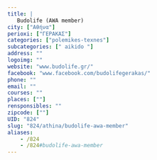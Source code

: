```yaml
---
title: |
   Budolife (AWA member)
city: ["Αθήνα"]
perioxi: ["ΓΕΡΑΚΑΣ"]
categories: ["polemikes-texnes"]
subcategories: [" aikido "]
address: ""
logoimg: ""
website: "www.budolife.gr/"
facebook: "www.facebook.com/budolifegerakas/"
phone: ""
email: ""
courses: ""
places: [""]
rensponsibles: ""
zipcode: [""]
UID: "824"
slug: "824/athina/budolife-awa-member"
aliases:
    - /824
    - /824#budolife-awa-member
---
```


